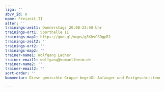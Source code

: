 ```yaml
---
liga: ''
sbvv_id: 0
name: Freizeit II
alter: ''
trainings-zeit1: Donnerstags 20:00-22:00 Uhr
trainings-ort1: Sporthalle II
trainings-map1: https://goo.gl/maps/g3XhvCS9gpR2
trainings-zeit2: ''
trainings-ort2: ''
trainings-map2: ''
trainer-name1: Wolfgang Lacher
trainer-email1: wolfgang@vcmuellheim.de
trainer-name2: ''
trainer-email2: ''
sort-order: ''
kommentar: Diese gemischte Gruppe begrüßt Anfänger und Fortgeschrittene gleichermaßen!

---
```

